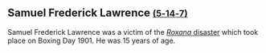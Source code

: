 ## Samuel Frederick Lawrence <small>[(5‑14‑7)](https://brisbane.discovereverafter.com/profile/31759435 "Go to Memorial Information" )</small>

Samuel Frederick Lawrence was a victim of the [*Roxana* disaster](https://trove.nla.gov.au/newspaper/article/173378003) which took place on Boxing Day 1901. He was 15 years of age.
